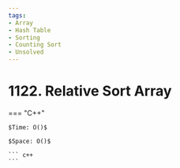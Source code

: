 ```yaml
---
tags:
- Array
- Hash Table
- Sorting
- Counting Sort
- Unsolved
---
```



# 1122. Relative Sort Array

=== "C++"

    $Time: O()$

    $Space: O()$

    ``` c++
    ```